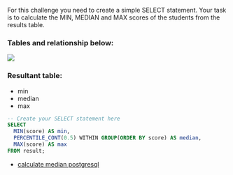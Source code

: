 For this challenge you need to create a simple SELECT statement. Your task is to calculate the MIN, MEDIAN and MAX scores of the students from the results table.

### Tables and relationship below:
![](https://i.imgur.com/Qdt9DqU.png)
### Resultant table:
- min
- median
- max


```sql
-- Create your SELECT statement here
SELECT 
  MIN(score) AS min, 
  PERCENTILE_CONT(0.5) WITHIN GROUP(ORDER BY score) AS median,
  MAX(score) AS max
FROM result;
```

- [calculate median postgresql](https://ubiq.co/database-blog/calculate-median-postgresql/)